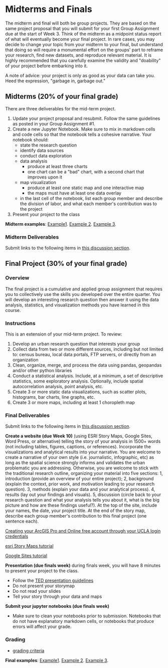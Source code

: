 # Midterms and Finals
The midterm and final will both be group projects. They are based on the same project proposal that you will submit for your first Group Assignment due at the start of Week 3. Think of the midterm as a midpoint status report of what will eventually become your final project. In rare cases, you may decide to change your topic from your midterm to your final, but understand that doing so will require a monumental effort on the groups' part to reframe your research, find new datasets, and reproduce relevant material. It is highly recommended that you carefully examine the validity and "doability" of your project before embarking into it. 

A note of advice: your project is only as good as your data can take you. Heed the expression, "garbage in, garbage out."

## Midterms (20% of your final grade)
There are three deliverables for the mid-term project.
1. Update your project proposal and resubmit. Follow the same guidelines as posted in your Group Assignment #1.
1. Create a new Jupyter Notebook. Make sure to mix in markdown cells and code cells so that the notebook tells a cohesive narrative. Your notebook should:
      - state the research question
      - identify data sources
      - conduct data exploration
      - data analysis
         - produce at least three charts
         - one chart can be a "bad" chart, with a second chart that improves upon it
      - map visualization 
         - produce at least one static map and one interactive map
         - the maps must have at least one data overlay
      - in the last cell of the notebook, list each group member and describe the division of labor, and what each member's contribution was to the project
1. Present your project to the class

**Midterm examples**: 
[Example1](https://docs.google.com/presentation/d/1LK8kfe81yTH3XZDW4RjxljfGGxGyHpbh/edit?usp=sharing&ouid=114100702949630940115&rtpof=true&sd=true). [Example 2](https://docs.google.com/presentation/d/1DyK2YsIfRXRNBksoDekrZJwP6OHZ1fY0yn7ivzh3ZSA/edit?usp=sharing). [Example 3](https://docs.google.com/presentation/d/1ReRYwWcoKqMlBuCwZ2W5z5HkcoUTXymV-OSPSwMkM9Y/edit?usp=sharing).

### Midterm Deliverables

Submit links to the following items in [this discussion section](https://github.com/cgiamarino9/24W-UP221/discussions/8).
   

## Final Project (30% of your final grade)
### Overview
The final project is a cumulative and applied group assignment that requires you to collectively use the skills you developed over the entire quarter. You will develop an interesting research question then answer it using the data analysis, statistics, and visualization methods you have learned in this course.

### Instructions

This is an extension of your mid-term project. To review:

1. Develop an urban research question that interests your group
1. Collect data from two or more different sources, including but not limited to: census bureau, local data portals, FTP servers, or directly from an organization
1. Clean, organize, merge, and process the data using pandas, geopandas and/or other python libraries
1. Conduct a statistical analysis. Include, at a minimum, a set of descriptive statistics, some exploratory analysis. Optionally, include spatial autocorrelation analysis, point analysis, etc.
1. Create 3 or more static data visualizations, such as scatter plots, histograms, bar charts, line graphs, etc.
1. Create 3 or more maps, including at least 1 choropleth map

### Final Deliverables

Submit links to the following items in [this discussion section](https://github.com/cgiamarino9/24W-UP221/discussions/12).

**Create a website (due Week 10)** (using ESRI Story Maps, Google Sites, Word Press, or alternative) telling the story of your analysis in 1500+ words (not including tables, figures, captions, or references). Incorporate the visualizations and analytical results into your narrative. You are welcome to create a narrative of your own style (i.e. journalistic, infographic, etc) as long as the spatial science strongly informs and validates the urban problematic you are addressing. Otherwise, you are welcome to stick with the traditional research outline, organizing your material into five sections: 1, introduction (provide an overview of your entire project); 2, background (explain the context, prior work, and motivation leading to your research question). 3, methods (explain your data and your analytical process). 4, results (lay out your findings and visuals). 5, discussion (circle back to your research question and what your analysis tells you about it, what is the big picture and how are these findings useful?). At the top of the site, include your names, the date, your project title. At the end of the story map, describe each group member's contribution to this final project (one sentence each).

[Creating your ArcGIS Pro and Online free account through your UCLA login credentials](https://guides.library.ucla.edu/c.php?g=1268157&p=9300192)

[esri Story Maps tutorial](https://storymaps.arcgis.com/stories/cea22a609a1d4cccb8d54c650b595bc4)

[Google Sites tutorial](https://support.google.com/sites/answer/6372878?hl=en)

**Presentation (due finals week)** during finals week, you will have 8 minutes to present your project to the class.

*  Follow the [TED presentation guidelines](https://www.ted.com/participate/organize-a-local-tedx-event/tedx-organizer-guide/speakers-program/prepare-your-speaker/create-prepare-slides)
*  Do not present your storymap
*  Do not read your slides
*  Tell your story through your data and maps

**Submit your jupyter notebooks (due finals week)**

*  Make sure to clean your notebooks prior to submission. Notebooks that do not have explanatory markdown cells, or notebooks that produce errors will affect your grade.

### Grading

- [grading criteria](https://github.com/cgiamarino9/24W-UP221?tab=readme-ov-file#grading-criteria)

**Final examples**: 
[Example1](https://docs.google.com/presentation/d/1hhmEXRqUheoIrORC4sREa3TFJ6OBkmeR/edit?usp=sharing&ouid=114100702949630940115&rtpof=true&sd=true). [Example 2](https://docs.google.com/presentation/d/1Mq0MnkH4wDH6sTjfQcTFAESgKQlO2HZFm3UKi7Q2b6M/edit?usp=sharing). [Example 3](https://docs.google.com/presentation/d/1_CAiY4MHeYh7dKEos-bIXYskkd7-G9jEti5-aMSK5SI/edit?usp=sharing).
